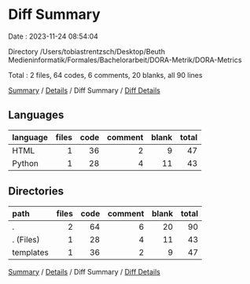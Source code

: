 # Diff Summary

Date : 2023-11-24 08:54:04

Directory /Users/tobiastrentzsch/Desktop/Beuth Medieninformatik/Formales/Bachelorarbeit/DORA-Metrik/DORA-Metrics

Total : 2 files,  64 codes, 6 comments, 20 blanks, all 90 lines

[Summary](results.md) / [Details](details.md) / Diff Summary / [Diff Details](diff-details.md)

## Languages
| language | files | code | comment | blank | total |
| :--- | ---: | ---: | ---: | ---: | ---: |
| HTML | 1 | 36 | 2 | 9 | 47 |
| Python | 1 | 28 | 4 | 11 | 43 |

## Directories
| path | files | code | comment | blank | total |
| :--- | ---: | ---: | ---: | ---: | ---: |
| . | 2 | 64 | 6 | 20 | 90 |
| . (Files) | 1 | 28 | 4 | 11 | 43 |
| templates | 1 | 36 | 2 | 9 | 47 |

[Summary](results.md) / [Details](details.md) / Diff Summary / [Diff Details](diff-details.md)